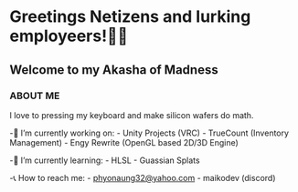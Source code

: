 # Greetings Netizens and lurking employeers!👋👀
## Welcome to my Akasha of Madness

### **ABOUT ME**
I love to pressing my keyboard and make silicon wafers do math.

-🔭 I’m currently working on:
    - Unity Projects (VRC)
    - TrueCount (Inventory Management)
    - Engy Rewrite (OpenGL based 2D/3D Engine)

-🌱 I’m currently learning:
    - HLSL
    - Guassian Splats

-📞 How to reach me:
    - phyonaung32@yahoo.com
    - maikodev (discord)

<!--
**MaikoDev/MaikoDev** is a ✨ _special_ ✨ repository because its `README.md` (this file) appears on your GitHub profile.

Here are some ideas to get you started:

- 🔭 I’m currently working on ...
- 🌱 I’m currently learning ...
- 👯 I’m looking to collaborate on ...
- 🤔 I’m looking for help with ...
- 💬 Ask me about ...
- 📫 How to reach me: ...
- 😄 Pronouns: ...
- ⚡ Fun fact: ...
-->

